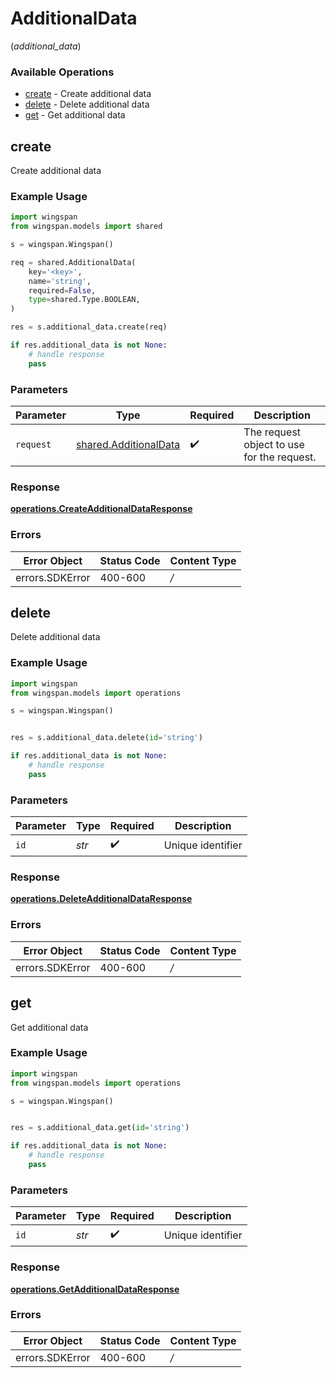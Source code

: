 # AdditionalData
(*additional_data*)

### Available Operations

* [create](#create) - Create additional data
* [delete](#delete) - Delete additional data
* [get](#get) - Get additional data

## create

Create additional data

### Example Usage

```python
import wingspan
from wingspan.models import shared

s = wingspan.Wingspan()

req = shared.AdditionalData(
    key='<key>',
    name='string',
    required=False,
    type=shared.Type.BOOLEAN,
)

res = s.additional_data.create(req)

if res.additional_data is not None:
    # handle response
    pass
```

### Parameters

| Parameter                                                      | Type                                                           | Required                                                       | Description                                                    |
| -------------------------------------------------------------- | -------------------------------------------------------------- | -------------------------------------------------------------- | -------------------------------------------------------------- |
| `request`                                                      | [shared.AdditionalData](../../models/shared/additionaldata.md) | :heavy_check_mark:                                             | The request object to use for the request.                     |


### Response

**[operations.CreateAdditionalDataResponse](../../models/operations/createadditionaldataresponse.md)**
### Errors

| Error Object    | Status Code     | Content Type    |
| --------------- | --------------- | --------------- |
| errors.SDKError | 400-600         | */*             |

## delete

Delete additional data

### Example Usage

```python
import wingspan
from wingspan.models import operations

s = wingspan.Wingspan()


res = s.additional_data.delete(id='string')

if res.additional_data is not None:
    # handle response
    pass
```

### Parameters

| Parameter          | Type               | Required           | Description        |
| ------------------ | ------------------ | ------------------ | ------------------ |
| `id`               | *str*              | :heavy_check_mark: | Unique identifier  |


### Response

**[operations.DeleteAdditionalDataResponse](../../models/operations/deleteadditionaldataresponse.md)**
### Errors

| Error Object    | Status Code     | Content Type    |
| --------------- | --------------- | --------------- |
| errors.SDKError | 400-600         | */*             |

## get

Get additional data

### Example Usage

```python
import wingspan
from wingspan.models import operations

s = wingspan.Wingspan()


res = s.additional_data.get(id='string')

if res.additional_data is not None:
    # handle response
    pass
```

### Parameters

| Parameter          | Type               | Required           | Description        |
| ------------------ | ------------------ | ------------------ | ------------------ |
| `id`               | *str*              | :heavy_check_mark: | Unique identifier  |


### Response

**[operations.GetAdditionalDataResponse](../../models/operations/getadditionaldataresponse.md)**
### Errors

| Error Object    | Status Code     | Content Type    |
| --------------- | --------------- | --------------- |
| errors.SDKError | 400-600         | */*             |
